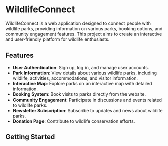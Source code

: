 # WildlifeConnect

WildlifeConnect is a web application designed to connect people with wildlife parks, providing information on various parks, booking options, and community engagement features. This project aims to create an interactive and user-friendly platform for wildlife enthusiasts.

## Features

- **User Authentication**: Sign up, log in, and manage user accounts.
- **Park Information**: View details about various wildlife parks, including wildlife, activities, accommodations, and visitor information.
- **Interactive Map**: Explore parks on an interactive map with detailed information.
- **Booking System**: Book visits to parks directly from the website.
- **Community Engagement**: Participate in discussions and events related to wildlife parks.
- **Newsletter Subscription**: Subscribe to updates and news about wildlife parks.
- **Donation Page**: Contribute to wildlife conservation efforts.

## Getting Started

